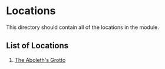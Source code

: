 # Locations

This directory should contain all of the locations in the module.

## List of Locations

1. [The Aboleth's Grotto](aboleth-grotto.md)